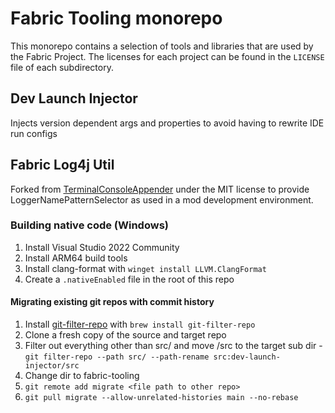 # Fabric Tooling monorepo

This monorepo contains a selection of tools and libraries that are used by the Fabric Project.
The licenses for each project can be found in the `LICENSE` file of each subdirectory.

## Dev Launch Injector

Injects version dependent args and properties to avoid having to rewrite IDE run configs

## Fabric Log4j Util

Forked from [TerminalConsoleAppender](https://github.com/Minecrell/TerminalConsoleAppender/) under the MIT license to provide LoggerNamePatternSelector as used in a mod development environment.

### Building native code (Windows)

1. Install Visual Studio 2022 Community
2. Install ARM64 build tools
3. Install clang-format with `winget install LLVM.ClangFormat`
4. Create a `.nativeEnabled` file in the root of this repo

#### Migrating existing git repos with commit history

1. Install [git-filter-repo](https://github.com/newren/git-filter-repo) with `brew install git-filter-repo`
2. Clone a fresh copy of the source and target repo
3. Filter out everything other than src/ and move /src to the target sub dir - `git filter-repo --path src/ --path-rename src:dev-launch-injector/src`
4. Change dir to fabric-tooling
5. `git remote add migrate <file path to other repo>`
6. `git pull migrate --allow-unrelated-histories main --no-rebase`
